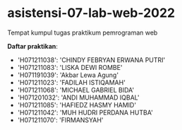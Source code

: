# asistensi-07-lab-web-2022
Tempat kumpul tugas praktikum pemrograman web

**Daftar praktikan**:
- 'H071211038': 'CHINDY FEBRYAN ERWANA PUTRI'
- 'H071211083': 'LISKA DEWI ROMBE'
- 'H071191039': 'Akbar Lewa Agung'
- 'H071211023': 'FADILAH ISTIQAMAH'
- 'H071211068': 'MICHAEL GABRIEL BIDA'
- 'H071201032': 'ANDI MUHAMMAD IQBAL'
- 'H071211085': 'HAFIEDZ HASMY HAMID'
- 'H071211042': 'MUH HUDRI PERDANA HUTBA'
- 'H071211070': 'FIRMANSYAH'
